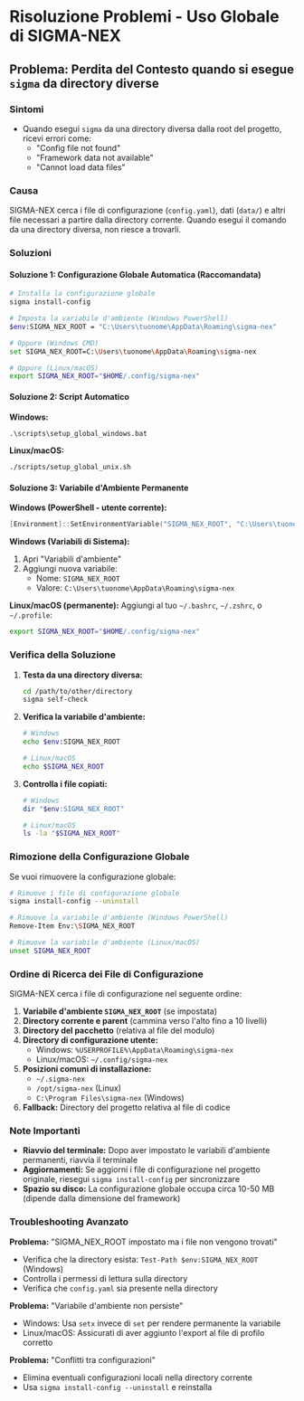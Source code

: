 # Risoluzione Problemi - Uso Globale di SIGMA-NEX

## Problema: Perdita del Contesto quando si esegue `sigma` da directory diverse

### Sintomi
- Quando esegui `sigma` da una directory diversa dalla root del progetto, ricevi errori come:
  - "Config file not found"
  - "Framework data not available"
  - "Cannot load data files"

### Causa
SIGMA-NEX cerca i file di configurazione (`config.yaml`), dati (`data/`) e altri file necessari a partire dalla directory corrente. Quando esegui il comando da una directory diversa, non riesce a trovarli.

### Soluzioni

#### Soluzione 1: Configurazione Globale Automatica (Raccomandata)

```bash
# Installa la configurazione globale
sigma install-config

# Imposta la variabile d'ambiente (Windows PowerShell)
$env:SIGMA_NEX_ROOT = "C:\Users\tuonome\AppData\Roaming\sigma-nex"

# Oppure (Windows CMD)
set SIGMA_NEX_ROOT=C:\Users\tuonome\AppData\Roaming\sigma-nex

# Oppure (Linux/macOS)
export SIGMA_NEX_ROOT="$HOME/.config/sigma-nex"
```

#### Soluzione 2: Script Automatico

**Windows:**
```cmd
.\scripts\setup_global_windows.bat
```

**Linux/macOS:**
```bash
./scripts/setup_global_unix.sh
```

#### Soluzione 3: Variabile d'Ambiente Permanente

**Windows (PowerShell - utente corrente):**
```powershell
[Environment]::SetEnvironmentVariable("SIGMA_NEX_ROOT", "C:\Users\tuonome\AppData\Roaming\sigma-nex", "User")
```

**Windows (Variabili di Sistema):**
1. Apri "Variabili d'ambiente"
2. Aggiungi nuova variabile:
   - Nome: `SIGMA_NEX_ROOT`
   - Valore: `C:\Users\tuonome\AppData\Roaming\sigma-nex`

**Linux/macOS (permanente):**
Aggiungi al tuo `~/.bashrc`, `~/.zshrc`, o `~/.profile`:
```bash
export SIGMA_NEX_ROOT="$HOME/.config/sigma-nex"
```

### Verifica della Soluzione

1. **Testa da una directory diversa:**
   ```bash
   cd /path/to/other/directory
   sigma self-check
   ```

2. **Verifica la variabile d'ambiente:**
   ```bash
   # Windows
   echo $env:SIGMA_NEX_ROOT
   
   # Linux/macOS
   echo $SIGMA_NEX_ROOT
   ```

3. **Controlla i file copiati:**
   ```bash
   # Windows
   dir "$env:SIGMA_NEX_ROOT"
   
   # Linux/macOS
   ls -la "$SIGMA_NEX_ROOT"
   ```

### Rimozione della Configurazione Globale

Se vuoi rimuovere la configurazione globale:

```bash
# Rimuove i file di configurazione globale
sigma install-config --uninstall

# Rimuove la variabile d'ambiente (Windows PowerShell)
Remove-Item Env:\SIGMA_NEX_ROOT

# Rimuove la variabile d'ambiente (Linux/macOS)
unset SIGMA_NEX_ROOT
```

### Ordine di Ricerca dei File di Configurazione

SIGMA-NEX cerca i file di configurazione nel seguente ordine:

1. **Variabile d'ambiente `SIGMA_NEX_ROOT`** (se impostata)
2. **Directory corrente e parent** (cammina verso l'alto fino a 10 livelli)
3. **Directory del pacchetto** (relativa al file del modulo)
4. **Directory di configurazione utente:**
   - Windows: `%USERPROFILE%\AppData\Roaming\sigma-nex`
   - Linux/macOS: `~/.config/sigma-nex`
5. **Posizioni comuni di installazione:**
   - `~/.sigma-nex`
   - `/opt/sigma-nex` (Linux)
   - `C:\Program Files\sigma-nex` (Windows)
6. **Fallback:** Directory del progetto relativa al file di codice

### Note Importanti

- **Riavvio del terminale:** Dopo aver impostato le variabili d'ambiente permanenti, riavvia il terminale
- **Aggiornamenti:** Se aggiorni i file di configurazione nel progetto originale, riesegui `sigma install-config` per sincronizzare
- **Spazio su disco:** La configurazione globale occupa circa 10-50 MB (dipende dalla dimensione del framework)

### Troubleshooting Avanzato

**Problema:** "SIGMA_NEX_ROOT impostato ma i file non vengono trovati"
- Verifica che la directory esista: `Test-Path $env:SIGMA_NEX_ROOT` (Windows)
- Controlla i permessi di lettura sulla directory
- Verifica che `config.yaml` sia presente nella directory

**Problema:** "Variabile d'ambiente non persiste"
- Windows: Usa `setx` invece di `set` per rendere permanente la variabile
- Linux/macOS: Assicurati di aver aggiunto l'export al file di profilo corretto

**Problema:** "Conflitti tra configurazioni"
- Elimina eventuali configurazioni locali nella directory corrente
- Usa `sigma install-config --uninstall` e reinstalla